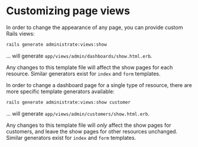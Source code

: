 # Customizing page views

In order to change the appearance of any page,
you can provide custom Rails views:

```bash
rails generate administrate:views:show
```

... will generate `app/views/admin/dashboards/show.html.erb`.

Any changes to this template file will affect the show pages for each resource.
Similar generators exist for `index` and `form` templates.

In order to change a dashboard page for a single type of resource,
there are more specific template generators available:

```bash
rails generate administrate:views:show customer
```

... will generate `app/views/admin/customers/show.html.erb`.

Any changes to this template file
will *only* affect the show pages for customers,
and leave the show pages for other resources unchanged.
Similar generators exist for `index` and `form` templates.
